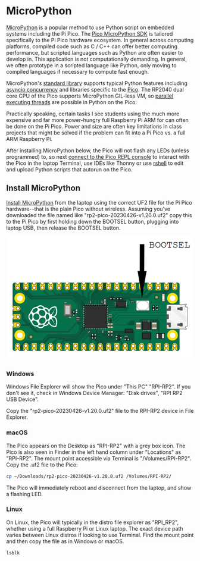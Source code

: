 # MicroPython

[MicroPython](https://www.raspberrypi.com/documentation/microcontrollers/micropython.html)
is a popular method to use Python script on embedded systems including the Pi Pico.
The
[Pico MicroPython SDK](https://datasheets.raspberrypi.com/pico/raspberry-pi-pico-python-sdk.pdf)
is tailored specifically to the Pi Pico hardware ecosystem.
In general across computing platforms, compiled code such as C / C++ can offer better computing performance, but scripted languages such as Python are often easier to develop in.
This application is not computationally demanding.
In general, we often prototype in a scripted language like Python, only moving to compiled languages if necessary to compute fast enough.

MicroPython's [standard library](https://docs.micropython.org/en/latest/library/index.html#micropython-libraries)
supports typical Python features including
[asyncio concurrency](https://docs.micropython.org/en/latest/library/asyncio.html)
and libraries specific to the
[Pico](https://docs.micropython.org/en/latest/library/index.html#libraries-specific-to-the-rp2040).
The RP2040 dual core CPU of the Pico supports MicroPython GIL-less VM, so
[parallel executing threads](https://github.com/raspberrypi/pico-micropython-examples/blob/master/multicore/multicore.py)
are possible in Python on the Pico.

Practically speaking, certain tasks I see students using the much more expensive and far more power-hungry full Raspberry Pi ARM for can often be done on the Pi Pico.
Power and size are often key limitations in class projects that might be solved if the problem can fit into a Pi Pico vs. a full ARM Raspberry Pi.

After installing MicroPython below, the Pico will not flash any LEDs (unless programmed) to, so next
[connect to the Pico REPL console](./console.md)
to interact with the Pico in the laptop Terminal, use IDEs like Thonny or use
[rshell](./rshell.md)
to edit and upload Python scripts that autorun on the Pico.

## Install MicroPython

[Install MicroPython](https://www.raspberrypi.com/documentation/microcontrollers/micropython.html#drag-and-drop-micropython)
from the laptop using the correct UF2 file for the Pi Pico hardware--that is the plain Pico without wireless.
Assuming you've downloaded the file named like "rp2-pico-20230426-v1.20.0.uf2" copy this to the Pi Pico by first holding down the BOOTSEL button, plugging into laptop USB, then release the BOOTSEL button.

![bootsel switch](./bootsel.png)

### Windows

Windows File Explorer will show the Pico under "This PC" "RPI-RP2".
If you don't see it, check in Windows Device Manager: "Disk drives", "RPI RP2 USB Device".

Copy the "rp2-pico-20230426-v1.20.0.uf2" file to the RPI-RP2 device in File Explorer.

### macOS

The Pico appears on the Desktop as "RPI-RP2" with a grey box icon.
The Pico is also seen in Finder in the left hand column under "Locations" as "RPI-RP2".
The mount point accessible via Terminal is "/Volumes/RPI-RP2".
Copy the .uf2 file to the Pico:

```sh
cp ~/Downloads/rp2-pico-20230426-v1.20.0.uf2 /Volumes/RPI-RP2/
```

The Pico will immediately reboot and disconnect from the laptop, and show a flashing LED.

### Linux

On Linux, the Pico will typically in the distro file explorer as "RPI_RP2", whether using a full Raspberry Pi or Linux laptop.
The exact device path varies between Linux distros if looking to use Terminal.
Find the mount point and then copy the file as in Windows or macOS.

```sh
lsblk
```
